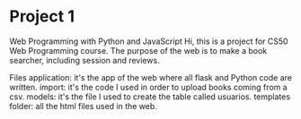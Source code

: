 # Project 1

Web Programming with Python and JavaScript
Hi, this is a project for CS50 Web Programming course. The purpose of the web
is to make a book searcher, including session and reviews.

Files
application: it's the app of the web where all flask and Python code are written.
import: it's the code I used in order to upload books coming from a csv.
models: it's the file I used to create the table called usuarios.
templates folder: all the html files used in the web.